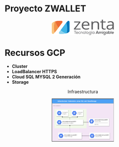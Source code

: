 

Proyecto ZWALLET 
================================

<p align="center"> <img alt="Terraform" src="https://github.com/Echeverria93/Imagenes/blob/master/logotipo-zenta-c.svg"
 width="200px" high="200xp" align="middle"></p>

Recursos GCP  
=====================

- **Cluster**
- **LoadBalancer HTTPS**
- **Cloud SQL MYSQL 2 Generación**
- **Storage**


<p align="center">Infraestructura</p>

<p align="center"> <img alt="Terraform" src="https://github.com/Echeverria93/Imagenes/blob/master/Infraestructura%20ZWALLET.PNG"
 width="200px" high="200xp" align="middle"></p>




